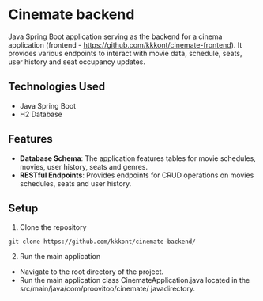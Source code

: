 # Cinemate backend
Java Spring Boot application serving as the backend for a cinema application (frontend - https://github.com/kkkont/cinemate-frontend). 
It provides various endpoints to interact with movie data, schedule, seats, user history and seat occupancy updates.

## Technologies Used
- Java Spring Boot
- H2 Database

## Features
- **Database Schema**: The application features tables for movie schedules, movies, user history, seats and genres.
- **RESTful Endpoints**: Provides endpoints for CRUD operations on movies schedules, seats and user history.

## Setup 
1. Clone the repository
```
git clone https://github.com/kkkont/cinemate-backend/
```
2. Run the main application
  - Navigate to the root directory of the project.
  - Run the main application class CinemateApplication.java located in the src/main/java/com/proovitoo/cinemate/ javadirectory.

